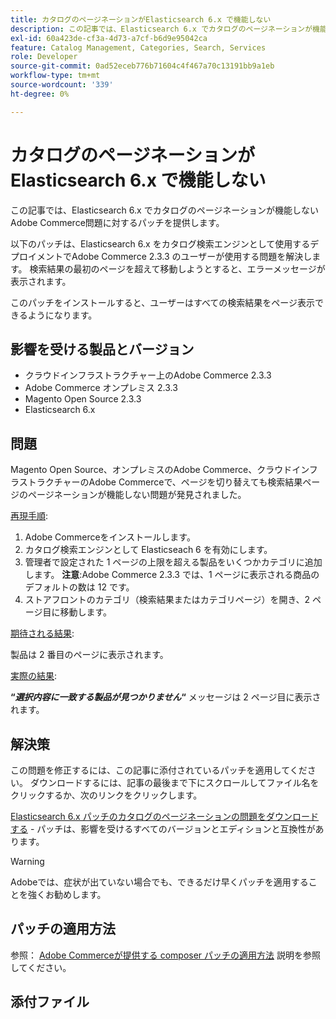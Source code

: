```yaml
---
title: カタログのページネーションがElasticsearch 6.x で機能しない
description: この記事では、Elasticsearch 6.x でカタログのページネーションが機能しないAdobe Commerce問題に対するパッチを提供します。
exl-id: 60a423de-cf3a-4d73-a7cf-b6d9e95042ca
feature: Catalog Management, Categories, Search, Services
role: Developer
source-git-commit: 0ad52eceb776b71604c4f467a70c13191bb9a1eb
workflow-type: tm+mt
source-wordcount: '339'
ht-degree: 0%

---
```


# カタログのページネーションがElasticsearch 6.x で機能しない

この記事では、Elasticsearch 6.x でカタログのページネーションが機能しないAdobe Commerce問題に対するパッチを提供します。

以下のパッチは、Elasticsearch 6.x をカタログ検索エンジンとして使用するデプロイメントでAdobe Commerce 2.3.3 のユーザーが使用する問題を解決します。 検索結果の最初のページを超えて移動しようとすると、エラーメッセージが表示されます。

このパッチをインストールすると、ユーザーはすべての検索結果をページ表示できるようになります。

## 影響を受ける製品とバージョン

* クラウドインフラストラクチャー上のAdobe Commerce 2.3.3
* Adobe Commerce オンプレミス 2.3.3
* Magento Open Source 2.3.3
* Elasticsearch 6.x

## 問題

Magento Open Source、オンプレミスのAdobe Commerce、クラウドインフラストラクチャーのAdobe Commerceで、ページを切り替えても検索結果ページのページネーションが機能しない問題が発見されました。

<u>再現手順</u>:

1. Adobe Commerceをインストールします。
1. カタログ検索エンジンとして Elasticseach 6 を有効にします。
1. 管理者で設定された 1 ページの上限を超える製品をいくつかカテゴリに追加します。 **注意**:Adobe Commerce 2.3.3 では、1 ページに表示される商品のデフォルトの数は 12 です。
1. ストアフロントのカテゴリ（検索結果またはカテゴリページ）を開き、2 ページ目に移動します。

<u>期待される結果</u>:

製品は 2 番目のページに表示されます。

<u>実際の結果</u>:

**“***選択内容に一致する製品が見つかりません***“** メッセージは 2 ページ目に表示されます。

## 解決策

この問題を修正するには、この記事に添付されているパッチを適用してください。 ダウンロードするには、記事の最後まで下にスクロールしてファイル名をクリックするか、次のリンクをクリックします。

[Elasticsearch 6.x パッチのカタログのページネーションの問題をダウンロードする](assets/Catalog_pagination_issue_on_Elasticsearch_6_composer-2019-10-11-08-07-41.patch.zip) - パッチは、影響を受けるすべてのバージョンとエディションと互換性があります。

>[!WARNING]
>
>Adobeでは、症状が出ていない場合でも、できるだけ早くパッチを適用することを強くお勧めします。

## パッチの適用方法

参照： [Adobe Commerceが提供する composer パッチの適用方法](/help/how-to/general/how-to-apply-a-composer-patch-provided-by-magento.md) 説明を参照してください。

## 添付ファイル
